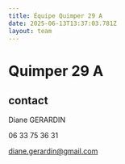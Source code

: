```yaml
---
title: Équipe Quimper 29 A
date: 2025-06-13T13:37:03.781Z
layout: team
---
```


# Quimper 29 A



## contact 

Diane GERARDIN

06 33 75 36 31

diane.gerardin@gmail.com

